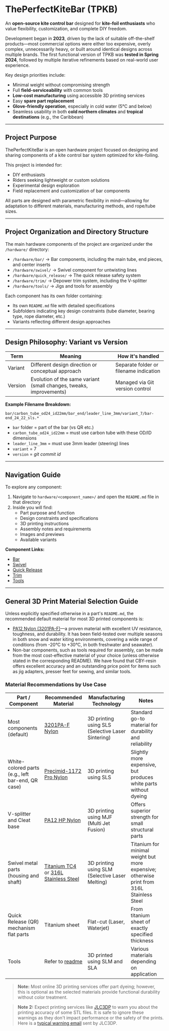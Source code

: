 # ThePerfectKiteBar (TPKB)

An **open-source kite control bar** designed for **kite-foil enthusiasts** who value flexibility, customization, and complete DIY freedom.

Development began in **2023**, driven by the lack of suitable off-the-shelf products—most commercial options were either too expensive, overly complex, unnecessarily heavy, or built around identical designs across multiple brands.
The first functional version of TPKB was **tested in Spring 2024**, followed by multiple iterative refinements based on real-world user experience.

Key design priorities include:
- Minimal weight without compromising strength
- Full **field-serviceability** with common tools
- **Low-cost manufacturing** using accessible 3D printing services
- Easy **spare part replacement**
- **Glove-friendly operation**, especially in cold water (5°C and below)
- Seamless usability in both **cold northern climates** and **tropical destinations** (e.g., the Caribbean)

---

## Project Purpose

ThePerfectKiteBar is an open hardware project focused on designing and sharing components of a kite control bar system optimized for kite-foiling.

This project is intended for:

- DIY enthusiasts
- Riders seeking lightweight or custom solutions
- Experimental design exploration
- Field replacement and customization of bar components

All parts are designed with parametric flexibility in mind—allowing for adaptation to different materials, manufacturing methods, and rope/tube sizes.

---

## Project Organization and Directory Structure

The main hardware components of the project are organized under the `/hardware/` directory:

- `/hardware/bar/` → Bar components, including the main tube, end pieces, and center inserts
- `/hardware/swivel/` → Swivel component for untwisting lines
- `/hardware/quick_release/` → The quick release safety system
- `/hardware/trim/` → Depower trim system, including the V-splitter
- `/hardware/tools/` → Jigs and tools for assembly

Each component has its own folder containing:

- Its own `README.md` file with detailed specifications
- Subfolders indicating key design constraints (tube diameter, bearing type, rope diameter, etc.)
- Variants reflecting different design approaches

---

## Design Philosophy: Variant vs Version

| Term    | Meaning                                                             | How it's handled                       |
| ------- | ------------------------------------------------------------------- | -------------------------------------- |
| Variant | Different design direction or conceptual approach                   | Separate folder or filename indication |
| Version | Evolution of the same variant (small changes, tweaks, improvements) | Managed via Git version control        |

**Example Filename Breakdown:**

```text
bar/carbon_tube_od24_id22mm/bar_end/leader_line_3mm/variant_7/bar-end_24_22_sls.*
```

- `bar` folder = part of the bar (vs QR etc.)
- `carbon_tube_od24_id22mm` = must use carbon tube with these OD/ID dimensions
- `leader_line_3mm` = must use 3mm leader (steering) lines 
- `variant` = 7 
- `version` = _git commit id_

---

## Navigation Guide

To explore any component:

1. Navigate to `hardware/<component_name>/` and open the `README.md` file in that directory
2. Inside you will find:
   - Part purpose and function
   - Design constraints and specifications
   - 3D printing instructions
   - Assembly notes and requirements
   - Images and previews
   - Available variants

**Component Links:**

- [Bar](hardware/bar/README.md)
- [Swivel](hardware/swivel/README.md)
- [Quick Release](hardware/quick_release/README.md)
- [Trim](hardware/trim/README.md)
- [Tools](hardware/tools/README.md)


---

## General 3D Print Material Selection Guide

Unless explicitly specified otherwise in a part's `README.md`, the recommended default material for most 3D printed components is:

- [PA12 Nylon (3201PA-F)](https://jlc3dp.com/help/article/3201PA-F-Nylon)—a proven material with excellent UV resistance, toughness, and durability. It has been field-tested over multiple seasons in both snow and water kiting environments, covering a wide range of conditions (from -20°C to +30°C, in both freshwater and seawater).
- Non-bar components, such as tools required for assembly, can be made from the most cost-effective material of your choice (unless otherwise stated in the corresponding README). We have found that CBY-resin offers excellent accuracy and an outstanding price point for items such as jig adapters, presser feet for sewing, and similar tools.


### Material Recommendations by Use Case

| Part / Component | Recommended Material | Manufacturing Technology | Notes |
|------------------|----------------------|-------------------------|-------|
| Most components (default) | [3201PA-F Nylon](https://jlc3dp.com/help/article/3201PA-F-Nylon) | 3D printing using SLS (Selective Laser Sintering) | Standard go-to material for durability and reliability |
| White-colored parts (e.g., left bar-end, QR case) | [Precimid-1172 Pro Nylon](https://jlc3dp.com/help/article/Precimid-1172-Pro) | 3D printing using SLS | Slightly more expensive, but produces white parts without dyeing |
| V-splitter and Cleat base | [PA12 HP Nylon](https://jlc3dp.com/help/article/PA12-HP-Nylon) | 3D printing using MJF (Multi Jet Fusion) | Offers superior strength for small structural parts |
| Swivel metal parts (housing and shaft) | [Titanium TC4](https://jlc3dp.com/help/article/titanium-tc4) or [316L Stainless Steel](https://jlc3dp.com/help/article/316L-Stainless-Steel) | 3D printing using SLM (Selective Laser Melting) | Titanium for minimal weight but more expensive; otherwise print from 316L Stainless Steel |
| Quick Release (QR) mechanism flat parts | Titanium sheet | Flat-cut (Laser, Waterjet) | From titanium sheet of exactly specified thickness |
| Tools | Refer to [readme](./hardware/tools/README.md) | 3D printed using SLM and SLA | Various materials depending on application |

> **Note:** Most online 3D printing services offer part dyeing; however, this is optional as the selected materials provide functional durability without color treatment.

> **Note 2:** Expect printing services like [JLC3DP](https://jlc3dp.com/) to warn you about the printing accuracy of some STL files. It is safe to ignore these warnings as they don't impact performance or the safety of the prints. Here is a [typical warning email](./images/jlc3dp_warning.jpeg) sent by JLC3DP.
